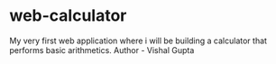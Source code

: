 # web-calculator
My very first web application where i will be building a calculator that performs basic arithmetics.
Author - Vishal Gupta
